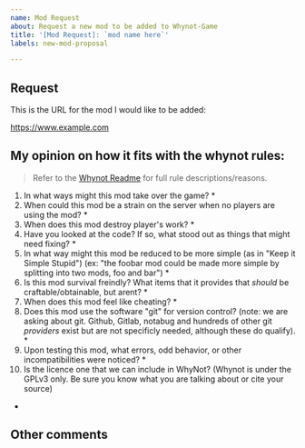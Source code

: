 ```yaml
---
name: Mod Request
about: Request a new mod to be added to Whynot-Game
title: '[Mod Request]: `mod name here`'
labels: new-mod-proposal

---
```

## Request

This is the URL for the mod I would like to be added:

https://www.example.com

## My opinion on how it fits with the whynot rules:

> Refer to the [Whynot Readme](https://github.com/minetest-whynot/whynot-game#readme) for full rule descriptions/reasons.

1. In what ways might this mod take over the game?
   * 
2. When could this mod be a strain on the server when no players are using the mod?
   * 
3. When does this mod destroy player's work?
   * 
4. Have you looked at the code? If so, what stood out as things that might need fixing?
   * 
5. In what way might this mod be reduced to be more simple (as in "Keep it Simple Stupid") (ex: "the foobar mod could be made more simple by splitting into two mods, foo and bar")
   * 
6. Is this mod survival freindly? What items that it provides that _should_ be craftable/obtainable, but arent?
   * 
7. When does this mod feel like cheating?
   * 
8. Does this mod use the software "git" for version control? (note: we are asking about git. Github, Gitlab, notabug and hundreds of other git _providers_ exist but are not specificly needed, although these do qualify).
   *
9. Upon testing this mod, what errors, odd behavior, or other incompatibilities were noticed?
   *
10. Is the licence one that we can include in WhyNot? (Whynot is under the GPLv3 only. Be sure you know what you are talking about or cite your source)
   *

## Other comments
